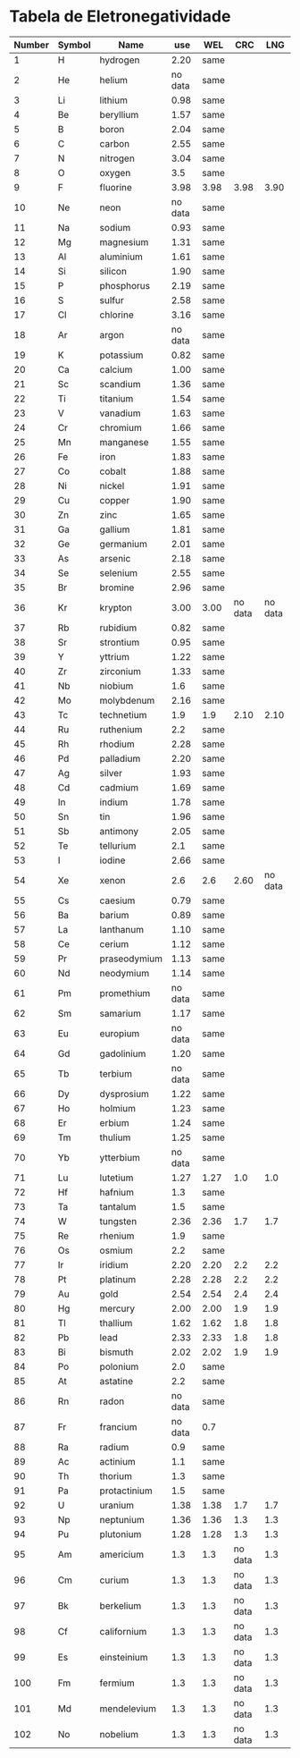 # Tabela de Eletronegatividade

| Number | Symbol |    Name    |  use  |  WEL  |  CRC  |  LNG  |
|---|---|---|---|---|---|---|
| 1 | H | hydrogen | 2.20 | same |
| 2 | He | helium | no data | same |
| 3 | Li | lithium | 0.98 | same |
| 4 | Be | beryllium | 1.57 | same |
| 5 | B | boron | 2.04 | same |
| 6 | C | carbon | 2.55 | same |
| 7 | N | nitrogen | 3.04 | same |
| 8 | O | oxygen | 3.5 | same |
| 9 | F | fluorine | 3.98 | 3.98 | 3.98 | 3.90 |
| 10 | Ne | neon | no data | same |
| 11 | Na | sodium | 0.93 | same |
| 12 | Mg | magnesium | 1.31 | same |
| 13 | Al | aluminium | 1.61 | same |
| 14 | Si | silicon | 1.90 | same |
| 15 | P | phosphorus | 2.19 | same |
| 16 | S | sulfur | 2.58 | same |
| 17 | Cl | chlorine | 3.16 | same |
| 18 | Ar | argon | no data | same |
| 19 | K | potassium | 0.82 | same |
| 20 | Ca | calcium | 1.00 | same |
| 21 | Sc | scandium | 1.36 | same |
| 22 | Ti | titanium | 1.54 | same |
| 23 | V | vanadium | 1.63 | same |
| 24 | Cr | chromium | 1.66 | same |
| 25 | Mn | manganese | 1.55 | same |
| 26 | Fe | iron | 1.83 | same |
| 27 | Co | cobalt | 1.88 | same |
| 28 | Ni | nickel | 1.91 | same |
| 29 | Cu | copper | 1.90 | same |
| 30 | Zn | zinc | 1.65 | same |
| 31 | Ga | gallium | 1.81 | same |
| 32 | Ge | germanium | 2.01 | same |
| 33 | As | arsenic | 2.18 | same |
| 34 | Se | selenium | 2.55 | same |
| 35 | Br | bromine | 2.96 | same |
| 36 | Kr | krypton | 3.00 | 3.00 | no data | no data |
| 37 | Rb | rubidium | 0.82 | same |
| 38 | Sr | strontium | 0.95 | same |
| 39 | Y | yttrium | 1.22 | same |
| 40 | Zr | zirconium | 1.33 | same |
| 41 | Nb | niobium | 1.6 | same |
| 42 | Mo | molybdenum | 2.16 | same |
| 43 | Tc | technetium | 1.9 | 1.9 | 2.10 | 2.10 |
| 44 | Ru | ruthenium | 2.2 | same |
| 45 | Rh | rhodium | 2.28 | same |
| 46 | Pd | palladium | 2.20 | same |
| 47 | Ag | silver | 1.93 | same |
| 48 | Cd | cadmium | 1.69 | same |
| 49 | In | indium | 1.78 | same |
| 50 | Sn | tin | 1.96 | same |
| 51 | Sb | antimony | 2.05 | same |
| 52 | Te | tellurium | 2.1 | same |
| 53 | I | iodine | 2.66 | same |
| 54 | Xe | xenon | 2.6 | 2.6 | 2.60 | no data |
| 55 | Cs | caesium | 0.79 | same |
| 56 | Ba | barium | 0.89 | same |
| 57 | La | lanthanum | 1.10 | same |
| 58 | Ce | cerium | 1.12 | same |
| 59 | Pr | praseodymium | 1.13 | same |
| 60 | Nd | neodymium | 1.14 | same |
| 61 | Pm | promethium | no data | same |
| 62 | Sm | samarium | 1.17 | same |
| 63 | Eu | europium | no data | same |
| 64 | Gd | gadolinium | 1.20 | same |
| 65 | Tb | terbium | no data | same |
| 66 | Dy | dysprosium | 1.22 | same |
| 67 | Ho | holmium | 1.23 | same |
| 68 | Er | erbium | 1.24 | same |
| 69 | Tm | thulium | 1.25 | same |
| 70 | Yb | ytterbium | no data | same |
| 71 | Lu | lutetium | 1.27 | 1.27 | 1.0 | 1.0 |
| 72 | Hf | hafnium | 1.3 | same |
| 73 | Ta | tantalum | 1.5 | same |
| 74 | W | tungsten | 2.36 | 2.36 | 1.7 | 1.7 |
| 75 | Re | rhenium | 1.9 | same |
| 76 | Os | osmium | 2.2 | same |
| 77 | Ir | iridium | 2.20 | 2.20 | 2.2 | 2.2 |
| 78 | Pt | platinum | 2.28 | 2.28 | 2.2 | 2.2 |
| 79 | Au | gold | 2.54 | 2.54 | 2.4 | 2.4 |
| 80 | Hg | mercury | 2.00 | 2.00 | 1.9 | 1.9 |
| 81 | Tl | thallium | 1.62 | 1.62 | 1.8 | 1.8 |
| 82 | Pb | lead | 2.33 | 2.33 | 1.8 | 1.8 |
| 83 | Bi | bismuth | 2.02 | 2.02 | 1.9 | 1.9 |
| 84 | Po | polonium | 2.0 | same |
| 85 | At | astatine | 2.2 | same |
| 86 | Rn | radon | no data | same |
| 87 | Fr | francium | no data | 0.7 |
| 88 | Ra | radium | 0.9 | same |
| 89 | Ac | actinium | 1.1 | same |
| 90 | Th | thorium | 1.3 | same |
| 91 | Pa | protactinium | 1.5 | same |
| 92 | U | uranium | 1.38 | 1.38 | 1.7 | 1.7 |
| 93 | Np | neptunium | 1.36 | 1.36 | 1.3 | 1.3 |
| 94 | Pu | plutonium | 1.28 | 1.28 | 1.3 | 1.3 |
| 95 | Am | americium | 1.3 | 1.3 | no data | 1.3 |
| 96 | Cm | curium | 1.3 | 1.3 | no data | 1.3 |
| 97 | Bk | berkelium | 1.3 | 1.3 | no data | 1.3 |
| 98 | Cf | californium | 1.3 | 1.3 | no data | 1.3 |
| 99 | Es | einsteinium | 1.3 | 1.3 | no data | 1.3 |
| 100 | Fm | fermium | 1.3 | 1.3 | no data | 1.3 |
| 101 | Md | mendelevium | 1.3 | 1.3 | no data | 1.3 |
| 102 | No | nobelium | 1.3 | 1.3 | no data | 1.3 |
